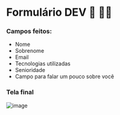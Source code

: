# Formulário DEV :page_with_curl: :woman_technologist:

### Campos feitos:

* Nome
* Sobrenome
* Email
* Tecnologias utilizadas
* Senioridade
* Campo para falar um pouco sobre você

### Tela final 

![image](https://user-images.githubusercontent.com/80356258/115785759-42702600-a396-11eb-9b00-4e7334206435.png)
